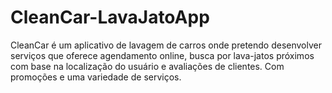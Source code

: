 # CleanCar-LavaJatoApp
CleanCar é um aplicativo de lavagem de carros onde pretendo desenvolver serviços que oferece agendamento online, busca por lava-jatos próximos com base na localização do usuário e avaliações de clientes. Com promoções e uma variedade de serviços.
